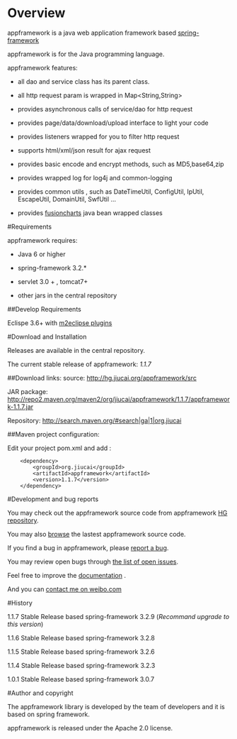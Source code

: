 # Overview

appframework is a java web application framework based [spring-framework](http://www.springsource.org/spring-framework)

appframework is for the Java programming language.

appframework features:
 * all dao and service class has its parent class.

 * all http request param is wrapped in Map<String,String>

 * provides asynchronous calls of service/dao for http request

 * provides page/data/download/upload interface to light your code

 * provides listeners wrapped for you to filter http request

 * supports html/xml/json result for ajax request

 * provides basic encode and encrypt methods, such as MD5,base64,zip

 * provides wrapped log for log4j and common-logging

 * provides common utils , such as DateTimeUtil, ConfigUtil, IpUtil, EscapeUtil, DomainUtil, SwfUtil ...

 * provides [fusioncharts](http://www.fusioncharts.com/) java bean wrapped classes


#Requirements

appframework requires:

 * Java 6 or higher

 * spring-framework 3.2.*

 * servlet 3.0 + , tomcat7+

 * other jars in the central repository


##Develop Requirements

Eclispe 3.6+ with [m2eclipse plugins](http://www.eclipse.org/m2e/download/)

#Download and Installation

Releases are available in the central repository.

The current stable release of appframework: *1.1.7*

##Download links:
source: http://hg.jiucai.org/appframework/src

JAR package: http://repo2.maven.org/maven2/org/jiucai/appframework/1.1.7/appframework-1.1.7.jar

Repository: http://search.maven.org/#search|ga|1|org.jiucai


##Maven project configuration:

Edit your project pom.xml and add :

```
    <dependency>
        <groupId>org.jiucai</groupId>
        <artifactId>appframework</artifactId>
        <version>1.1.7</version>
    </dependency>
```

#Development and bug reports

You may check out the appframework source code from appframework [HG repository](https://bitbucket.org/jiucai/appframework).

You may also [browse](http://hg.jiucai.org/appframework/src) the lastest appframework source code.

If you find a bug in appframework, please [report a bug](http://hg.jiucai.org/appframework/issues/new).

You may review open bugs through [the list of open issues](http://hg.jiucai.org/appframework/issues?status=new&status=open).


Feel free to improve the [documentation](http://hg.jiucai.org/appframework/wiki) .


And you can [contact me on weibo.com](http://weibo.com/forcer521)

#History

1.1.7 Stable Release based spring-framework 3.2.9 (*Recommand upgrade to this version*)

1.1.6 Stable Release based spring-framework 3.2.8

1.1.5 Stable Release based spring-framework 3.2.6

1.1.4 Stable Release based spring-framework 3.2.3

1.0.1 Stable Release based spring-framework 3.0.7

#Author and copyright

The appframework library is developed by the team of developers and it is based on spring framework.

appframework is released under the Apache 2.0 license.
